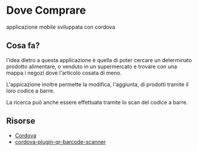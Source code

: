 # Dove Comprare

applicazione mobile sviluppata con cordova

## Cosa fa?

l'idea dietro a questa applicazione è quella di poter cercare un determinato prodotto alimentare, o venduto in un supermercato e trovare con una mappa i negozi dove l'articolo cosata di meno.

L'appicazione inoltre permette la modifica, l'aggiunta, di prodotti tramite il loro codice a barre.

La ricerca può anche essere effettuata tramite lo scan del codice a barre.

## Risorse
- [Cordova](https://cordova.apache.org/)
- [cordova-plugin-qr-barcode-scanner](https://www.npmjs.com/package/cordova-plugin-qr-barcode-scanner)